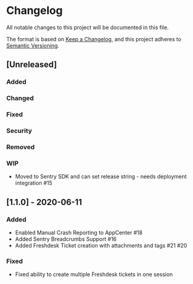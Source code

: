 # Changelog
All notable changes to this project will be documented in this file.

The format is based on [Keep a Changelog](https://keepachangelog.com/en/1.0.0/),
and this project adheres to [Semantic Versioning](https://semver.org/spec/v2.0.0.html).

## [Unreleased]
### Added
### Changed
### Fixed
### Security
### Removed
### WIP
- Moved to Sentry SDK and can set release string - needs deployment integration #15

## [1.1.0] - 2020-06-11
### Added
- Enabled Manual Crash Reporting to AppCenter #18
- Added Sentry Breadcrumbs Support #16
- Added Freshdesk Ticket creation with attachments and tags #21 #20
### Fixed
- Fixed ability to create multiple Freshdesk tickets in one session
